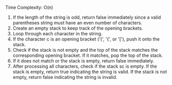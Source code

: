 Time Complexity: O(n)

1. If the length of the string is odd, return false immediately since a valid parentheses string must have an even number of characters.
2. Create an empty stack to keep track of the opening brackets.
3. Loop through each character in the string.
4. If the character c is an opening bracket ('(', '{', or '['), push it onto the stack.
5. Check if the stack is not empty and the top of the stack matches the corresponding opening bracket. If it matches, pop the top of the stack.
6. If it does not match or the stack is empty, return false immediately.
7. After processing all characters, check if the stack sc is empty. If the stack is empty, return true indicating the string is valid. If the stack is not empty, return false indicating the string is invalid.​
